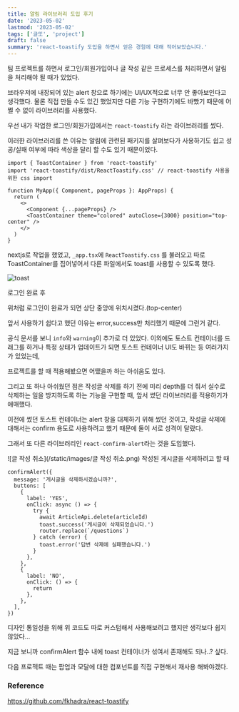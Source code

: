 ```yaml
---
title: 알림 라이브러리 도입 후기
date: '2023-05-02'
lastmod: '2023-05-02'
tags: ['글또', 'project']
draft: false
summary: 'react-toastify 도입을 하면서 얻은 경험에 대해 적어보았습니다.'
---
```


팀 프로젝트를 하면서 로그인/회원가입이나 글 작성 같은 프로세스를 처리하면서 알림을 처리해야 될 때가 있었다.

브라우저에 내장되어 있는 alert 창으로 하기에는 UI/UX적으로 너무 안 좋아보인다고 생각했다. 물론 직접 만들 수도 있긴 했었지만 다른 기능 구현하기에도 바빴기 때문에 어쩔 수 없이 라이브러리를 사용했다.

우선 내가 작업한 로그인/회원가입에서는 `react-toastify` 라는 라이브러리를 썼다.

이러한 라이브러리를 쓴 이유는 알림에 관련된 패키지를 살펴보다가 사용하기도 쉽고 성공/실패 여부에 따라 색상을 달리 할 수도 있기 때문이었다.

```tsx
import { ToastContainer } from 'react-toastify'
import 'react-toastify/dist/ReactToastify.css' // react-toastify 사용을 위한 css import

function MyApp({ Component, pageProps }: AppProps) {
  return (
    <>
      <Component {...pageProps} />
      <ToastContainer theme="colored" autoClose={3000} position="top-center" />
    </>
  )
}
```

nextjs로 작업을 했었고, `_app.tsx`에 `ReactToastify.css` 를 불러오고 따로 ToastContainer를 집어넣어서 다른 파일에서도 toast를 사용할 수 있도록 했다.

![toast](/static/images/로그인%20토스트.png)

로그인 완료 후

위처럼 로그인이 완료가 되면 상단 중앙에 위치시켰다.(top-center)

앞서 사용하기 쉽다고 했던 이유는 error,success만 처리했기 때문에 그런거 같다.

공식 문서를 보니 `info`와 `warning`이 추가로 더 있었다. 이외에도 토스트 컨테이너를 드래그를 하거나
특정 상태가 업데이트가 되면 토스트 컨테이너 UI도 바뀌는 등 여러가지가 있었는데,

프로젝트를 할 때 적용해봤으면 어땠을까 하는 아쉬움도 있다.

그리고 또 하나 아쉬웠던 점은 작성글 삭제를 하기 전에 미리 depth를 더 줘서 실수로 삭제하는 일을 방지하도록 하는 기능을 구현할 때, 앞서 썼던 라이브러리를 적용하기가 애매했다.

이전에 썼던 토스트 컨테이너는 alert 창을 대체하기 위해 썼던 것이고, 작성글 삭제에 대해서는 confirm 용도로 사용하려고 했기 때문에 둘이 서로 성격이 달랐다.

그래서 또 다른 라이브러리인 `react-confirm-alert`라는 것을 도입했다.

![글 작성 취소](/static/images/글 작성 취소.png)
작성된 게시글을 삭제하려고 할 때

```tsx
confirmAlert({
  message: '게시글을 삭제하시겠습니까?',
  buttons: [
    {
      label: 'YES',
      onClick: async () => {
        try {
          await ArticleApi.delete(articleId)
          toast.success('게시글이 삭제되었습니다.')
          router.replace(`/questions`)
        } catch (error) {
          toast.error('답변 삭제에 실패했습니다.')
        }
      },
    },
    {
      label: 'NO',
      onClick: () => {
        return
      },
    },
  ],
})
```

디자인 통일성을 위해 위 코드도 따로 커스텀해서 사용해보려고 했지만 생각보다 쉽지 않았다...

지금 보니까 confirmAlert 함수 내에 toast 컨테이너가 섞여서 존재해도 되나..? 싶다.

다음 프로젝트 때는 팝업과 모달에 대한 컴포넌트를 직접 구현해서 재사용 해봐야겠다.

### Reference

https://github.com/fkhadra/react-toastify
